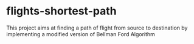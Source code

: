 # flights-shortest-path
This project aims at finding a path of flight from source to destination by implementing a modified version of Bellman Ford Algorithm
